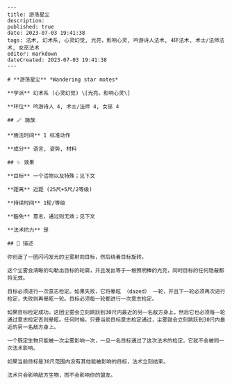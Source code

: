 
    ---
    title: 游荡星尘
    description: 
    published: true
    date: 2023-07-03 19:41:38
    tags: 法术, 幻术系, 心灵幻觉, 光亮，影响心灵, 吟游诗人法术, 4环法术, 术士/法师法术, 女巫法术
    editor: markdown
    dateCreated: 2023-07-03 19:41:38
    ---

    # **游荡星尘** *Wandering star motes*

    **学派** 幻术系 (心灵幻觉) \[光亮，影响心灵\] 

    **环位** 吟游诗人 4, 术士/法师 4, 女巫 4

    ## 🪄 施放

    **施法时间** 1 标准动作

    **成分** 语言, 姿势, 材料

    ## ✨ 效果 

    **目标** 一个活物以及特殊；见下文 

    **距离** 近距 (25尺+5尺/2等级)  

    **持续时间** 1轮/等级 

    **豁免** 意志，通过则无效；见下文

    **法术抗力** 是

    ## 📖 描述

    你创造了一团闪闪发光的尘雾射向目标，然后绕着目标旋转。

    这个尘雾会清晰的勾勒出目标的轮廓，并且发出等于一根照明棒的光亮，同时目标的任何隐蔽都将无效。

    目标必须进行一次意志检定。如果失败，它将晕眩 （dazed） 一轮，并且下一轮必须再次进行检定，失败则再晕眩一轮。目标必须每一轮都进行一次意志检定。

    如果目标检定成功，这团尘雾会立刻跳跃到30尺内最近的另一名敌方身上，然后它也必须每一轮通过意志检定否则晕眩。任何时候，只要当前目标意志检定通过，尘雾就会立刻跳跃到30尺内最近的另一名敌方身上。

    一个既定生物只能被一次尘雾影响一次，一旦一名目标通过了这次法术的检定，它就不会被同一次法术影响。

    如果当前目标是30尺范围内没有其他能被影响的目标，法术立刻结束。

    法术只会影响敌方生物，而不会影响你的盟友。
    